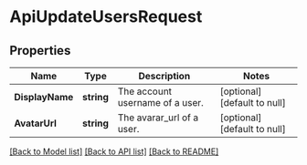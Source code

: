# ApiUpdateUsersRequest

## Properties
Name | Type | Description | Notes
------------ | ------------- | ------------- | -------------
**DisplayName** | **string** | The account username of a user. | [optional] [default to null]
**AvatarUrl** | **string** | The avarar_url of a user. | [optional] [default to null]

[[Back to Model list]](../README.md#documentation-for-models) [[Back to API list]](../README.md#documentation-for-api-endpoints) [[Back to README]](../README.md)



